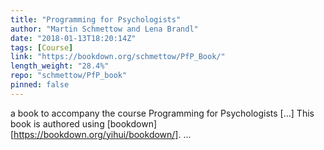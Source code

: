 ```yaml
---
title: "Programming for Psychologists"
author: "Martin Schmettow and Lena Brandl"
date: "2018-01-13T18:20:14Z"
tags: [Course]
link: "https://bookdown.org/schmettow/PfP_Book/"
length_weight: "28.4%"
repo: "schmettow/PfP_book"
pinned: false
---
```


a book to accompany the course Programming for Psychologists [...] This book is authored using [bookdown][https://bookdown.org/yihui/bookdown/]. ...
